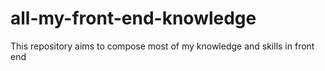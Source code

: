# all-my-front-end-knowledge
This repository aims to compose most of my knowledge and skills in front end

